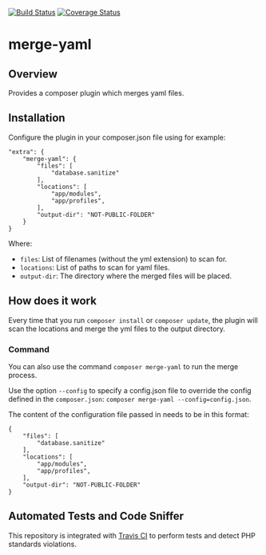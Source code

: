 [![Build Status](https://travis-ci.com/EdisonLabs/merge-yaml.svg?branch=1.x)](https://travis-ci.com/EdisonLabs/merge-yaml) [![Coverage Status](https://coveralls.io/repos/github/EdisonLabs/merge-yaml/badge.svg?branch=1.x)](https://coveralls.io/github/EdisonLabs/merge-yaml?branch=1.x)

# merge-yaml

## Overview
Provides a composer plugin which merges yaml files.

## Installation

Configure the plugin in your composer.json file using for example:
```
"extra": {
    "merge-yaml": {
        "files": [
            "database.sanitize"
        ],
        "locations": [
            "app/modules",
            "app/profiles",
        ],
        "output-dir": "NOT-PUBLIC-FOLDER"
    }
}
```
Where:
- `files`: List of filenames (without the yml extension) to scan for.
- `locations`: List of paths to scan for yaml files.
- `output-dir`: The directory where the merged files will be placed.

## How does it work
Every time that you run `composer install` or `composer update`, the plugin will scan the locations and merge the yml files to the output directory.

### Command
You can also use the command `composer merge-yaml` to run the merge process.

Use the option `--config` to specify a config.json file to override the config defined in the `composer.json`: `composer merge-yaml --config=config.json`.

The content of the configuration file passed in needs to be in this format:
```
{
    "files": [
        "database.sanitize"
    ],
    "locations": [
        "app/modules",
        "app/profiles",
    ],
    "output-dir": "NOT-PUBLIC-FOLDER"
}
```

## Automated Tests and Code Sniffer
This repository is integrated with [Travis CI](https://travis-ci.com/EdisonLabs/merge-yaml) to perform tests and detect PHP standards violations.
